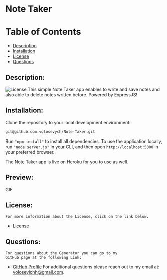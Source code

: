 # Note Taker
# Table of Contents
- [Description](#description)
- [Installation](#installation)
- [License](#license) 
- [Questions](#questions)
## Description:
![License](https://img.shields.io/badge/License--blue.svg "License Badge")
    This simple Note Taker app enables to write and save notes and also able to delete notes written before. Powered by ExpressJS!
## Installation:
Clone the repository to your local development environment: 
    
    git@github.com:volosevych/Note-Taker.git 
    
 Run ```"npm install"``` to install all dependencies. To use the application locally,
 run ```"node server.js"``` in your CLI, and then open ```http://localhost:5000``` in your preferred browser. 
 
 The Note Taker app is live on Heroku for you to use as well.

## Preview:
 GIF
## License:
    For more information about the License, click on the link below.
    
- [License](https://opensource.org/licenses/)
## Questions:
    For questions about the Generator you can go to my 
    GitHub page at the following Link: 
- [GitHub Profile](https://github.com/volosevych)
For additional questions please reach out to my email at: volosevichh@gmail.com.
